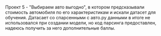 Проект 5 - "Выбираем авто выгодно", в котором  предсказывали стоимость автомобиля по его характеристикам и искали датасет для обучения.
Датасает со спарсенными с авто.ру данными в итоге не использовался при создании модели, но код парсинга предоставлен, надеюсь получить за него дополнительные баллы.
